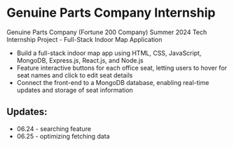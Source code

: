 # Genuine Parts Company Internship
Genuine Parts Company (Fortune 200 Company) Summer 2024 Tech Internship Project - Full-Stack Indoor Map Application

- Build a full-stack indoor map app using HTML, CSS, JavaScript, MongoDB, Express.js, React.js, and Node.js
- Feature interactive buttons for each office seat, letting users to hover for seat names and click to edit seat details
- Connect the front-end to a MongoDB database, enabling real-time updates and storage of seat information


## Updates:

- 06.24 - searching feature
- 06.25 - optimizing fetching data

